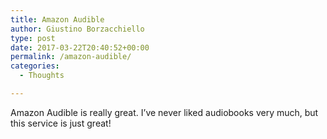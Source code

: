 ```yaml
---
title: Amazon Audible
author: Giustino Borzacchiello
type: post
date: 2017-03-22T20:40:52+00:00
permalink: /amazon-audible/
categories:
  - Thoughts

---
```

Amazon Audible is really great. I&#8217;ve never liked audiobooks very much, but this service is just great!